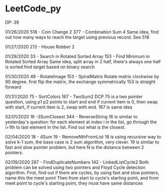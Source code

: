 # LeetCode_py
DP: 39

01/26/2020
518 - Coin Change 2
377 - Combination Sum 4
Same idea, find out how many ways to reach the target using previous
record. See 518


01/27/2020
213 - House Robber 2


01/29/2020
33 - Search in Rotated Sorted Array
153 - Find Minimum in Rotated Sorted Array
Same idea, split array in 2 half, there's always one half is sorted
find target based on binary search

01/30/2020
48 - RotateImage
153 - SpiralMatrix
Rotate matrix clockwise by 90 degree. first flip the matrix, the exchange symmetrically
153 is straight forward


01/31/2020
75 - SortColors
167 - TwoSum2
DCP 
75 is a two pointer question, using p1 p2 points to start and end
if current item is 0, then swap with start,
if current item is 2, swap with end.
167 is same idea

02/01/2020
16 -3SumClosest
344 - ReverseString
16 is similar to yesterday's question:
for each element at index i in the list, go through the i+1th to last element in the list. Find out what is the closest.

02/04/2020
18 - 4Sum
19 - RemoveNthFromList
18 is using recursive way to solve k-1 sum, the base case is 2 sum algorithm, very clever. 
19 is similar to fast and slow pointer problem, but here N is the distance between 2 pointers.

02/09/2020
287 - FindDuplicateNumbers
142 - LinkedListCycle2
Both problem can be solved using two pointers and Floyd Cycle detection algorithm.
First, find out if there are cycles, by using fast and slow pointers, name this the meet point
Then from start to cycle's starting point, and from meet point to cycle's starting point, they must have same distances